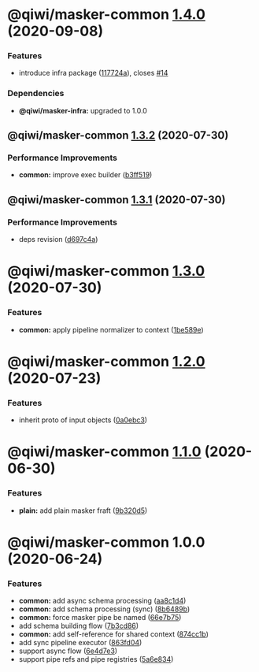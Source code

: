 # @qiwi/masker-common [1.4.0](https://github.com/qiwi/masker/compare/@qiwi/masker-common@1.3.2...@qiwi/masker-common@1.4.0) (2020-09-08)


### Features

* introduce infra package ([117724a](https://github.com/qiwi/masker/commit/117724a6993f97f4e3eb804bc9f8c438eb66a5d7)), closes [#14](https://github.com/qiwi/masker/issues/14)





### Dependencies

* **@qiwi/masker-infra:** upgraded to 1.0.0

## @qiwi/masker-common [1.3.2](https://github.com/qiwi/masker/compare/@qiwi/masker-common@1.3.1...@qiwi/masker-common@1.3.2) (2020-07-30)


### Performance Improvements

* **common:** improve exec builder ([b3ff519](https://github.com/qiwi/masker/commit/b3ff5194675e5517171801fca893a9d839dd6bce))

## @qiwi/masker-common [1.3.1](https://github.com/qiwi/masker/compare/@qiwi/masker-common@1.3.0...@qiwi/masker-common@1.3.1) (2020-07-30)


### Performance Improvements

* deps revision ([d697c4a](https://github.com/qiwi/masker/commit/d697c4a2b43fe5f0df6c4a600f76b977e09d750f))

# @qiwi/masker-common [1.3.0](https://github.com/qiwi/masker/compare/@qiwi/masker-common@1.2.0...@qiwi/masker-common@1.3.0) (2020-07-30)


### Features

* **common:** apply pipeline normalizer to context ([1be589e](https://github.com/qiwi/masker/commit/1be589e86b45a0dcadf02514a3cb1a81b771499c))

# @qiwi/masker-common [1.2.0](https://github.com/qiwi/masker/compare/@qiwi/masker-common@1.1.0...@qiwi/masker-common@1.2.0) (2020-07-23)


### Features

* inherit proto of input objects ([0a0ebc3](https://github.com/qiwi/masker/commit/0a0ebc37be5b497ebab5c699ab94ae45403ec567))

# @qiwi/masker-common [1.1.0](https://github.com/qiwi/masker/compare/@qiwi/masker-common@1.0.0...@qiwi/masker-common@1.1.0) (2020-06-30)


### Features

* **plain:** add plain masker fraft ([9b320d5](https://github.com/qiwi/masker/commit/9b320d5a458003b96d955a4ad1b56b09c478c7d5))

# @qiwi/masker-common 1.0.0 (2020-06-24)


### Features

* **common:** add async schema processing ([aa8c1d4](https://github.com/qiwi/masker/commit/aa8c1d4e6a9d74bbb80b6ec31ac034a3b82d1e55))
* **common:** add schema processing (sync) ([8b6489b](https://github.com/qiwi/masker/commit/8b6489b8c8cac8f450097a3eb2d0ebb9b2ad5238))
* **common:** force masker pipe be named ([66e7b75](https://github.com/qiwi/masker/commit/66e7b755e2dc524d50eee97806f6fbcbdff7ded2))
* add schema building flow ([7b3cd86](https://github.com/qiwi/masker/commit/7b3cd86052c7c116898f97d3dae2c6294b4c9996))
* **common:** add self-reference for shared context ([874cc1b](https://github.com/qiwi/masker/commit/874cc1bb017b7a6bcc8b68d889cbc14ea5c0e987))
* add sync pipeline executor ([863fd04](https://github.com/qiwi/masker/commit/863fd04355f04836c8faf43702a68dc9f0e15eb2))
* support async flow ([6e4d7e3](https://github.com/qiwi/masker/commit/6e4d7e38bd87d0b685fdcff3334ab411a0e3b953))
* support pipe refs and pipe registries ([5a6e834](https://github.com/qiwi/masker/commit/5a6e834d2909145b3dd994058173afc81fc08b62))
